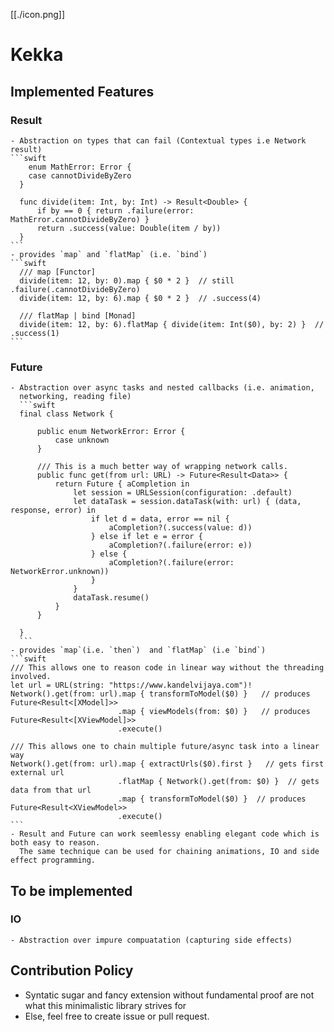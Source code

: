 [[./icon.png]]

# Kekka
## Implemented Features
### Result<T>
    - Abstraction on types that can fail (Contextual types i.e Network result)
    ```swift
        enum MathError: Error {
        case cannotDivideByZero
      }

      func divide(item: Int, by: Int) -> Result<Double> {
          if by == 0 { return .failure(error: MathError.cannotDivideByZero) }
          return .success(value: Double(item / by))
      }
    ```
    - provides `map` and `flatMap` (i.e. `bind`)
    ```swift
      /// map [Functor]
      divide(item: 12, by: 0).map { $0 * 2 }  // still .failure(.cannotDivideByZero)
      divide(item: 12, by: 6).map { $0 * 2 }  // .success(4)

      /// flatMap | bind [Monad]
      divide(item: 12, by: 6).flatMap { divide(item: Int($0), by: 2) }  // .success(1)
    ```
### Future<T>
    - Abstraction over async tasks and nested callbacks (i.e. animation,
      networking, reading file)
      ```swift
      final class Network {

          public enum NetworkError: Error {
              case unknown
          }

          /// This is a much better way of wrapping network calls. 
          public func get(from url: URL) -> Future<Result<Data>> {
              return Future { aCompletion in
                  let session = URLSession(configuration: .default)
                  let dataTask = session.dataTask(with: url) { (data, response, error) in
                      if let d = data, error == nil {
                          aCompletion?(.success(value: d))
                      } else if let e = error {
                          aCompletion?(.failure(error: e))
                      } else {
                          aCompletion?(.failure(error: NetworkError.unknown))
                      }
                  }
                  dataTask.resume()
              }
          }

      }
      ```
    - provides `map`(i.e. `then`)  and `flatMap` (i.e `bind`)
    ```swift
    /// This allows one to reason code in linear way without the threading involved. 
    let url = URL(string: "https://www.kandelvijaya.com")!
    Network().get(from: url).map { transformToModel($0) }   // produces Future<Result<[XModel]>>
                            .map { viewModels(from: $0) }   // produces Future<Result<[XViewModel]>>
                            .execute()

    /// This allows one to chain multiple future/async task into a linear way
    Network().get(from: url).map { extractUrls($0).first }   // gets first external url
                            .flatMap { Network().get(from: $0) }  // gets data from that url 
                            .map { transformToModel($0) }  // produces Future<Result<XViewModel>>
                            .execute()
    ```
    - Result and Future can work seemlessy enabling elegant code which is both easy to reason.
      The same technique can be used for chaining animations, IO and side effect programming.

## To be implemented 
### IO
    - Abstraction over impure compuatation (capturing side effects)
## Contribution Policy
   - Syntatic sugar and fancy extension without fundamental proof are not what
     this minimalistic library strives for
   - Else, feel free to create issue or pull request.
